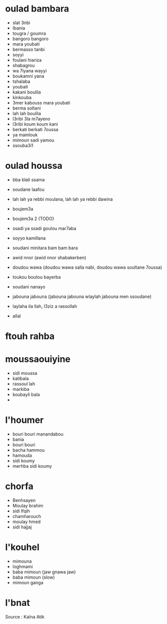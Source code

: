 
# oulad bambara

- slat 3nbi
- lbania
- tougra / goumra
- bangoro  bangoro
- mara youbati
- bermasso tanbi
- soyyi
- foulani hiariza
- shabagrou
- wa 7iyana wayyi
- boukamni yana
- tshalaba
- youbati
- kakani boulila
- kinkouba
- 3mer kabouss mara youbati
- berma soltani
- lah lah boulila
- l3ribi 3la m7ayeno
- l3ribi koum koum kani
- berkati berkati 7oussa
- ya mamlouk
- mimoun sadi yamou
- ssouba3i1

# oulad houssa

- bba blali ssama
- soudane laafou
- lah lah ya rebbi moulana, lah lah ya rebbi dawina
- boujem3a
- boujem3a 2 (TODO)
- ssadi ya ssadi goulou mar7aba
- soyyo kamillana
- soudani minitara bam bam bara
- awid nnor (awid nnor shabakerben)
- doudou wawa (doudou wawa salla nabi, doudou wawa soultane 7oussa)
- toukou boutou bayerba
- soudani nanayo
- jabouna jabouna (jabouna jabouna wlaylah jabouna men ssoudane)
- laylaha ila llah, l3ziz a rassollah


- allal

# ftouh rahba

# moussaouiyine

- sidi moussa
- katibala
- rassoul lah
- markiba
- koubayli bala
- 
# l'houmer

-  bouri bouri manandabou
-  bania
-  bouri bouri
-  bacha hammou
-  hamouda
-  sidi koumy
-  merhba sidi koumy
  
# chorfa

- Benhsayen
- Moulay brahim
- sidi lfqih
- chamharouch
- moulay hmed
- sidi hajjaj
  
# l'kouhel

- mimouna
- loghmami
- baba mimoun (jaw gnawa jaw)
- baba mimoun (slow)
- mimoun ganga
  
# l'bnat

Source :
Kaïna Atik
